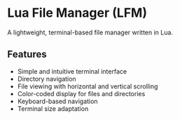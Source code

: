 # Lua File Manager (LFM)

A lightweight, terminal-based file manager written in Lua.

## Features

- Simple and intuitive terminal interface
- Directory navigation
- File viewing with horizontal and vertical scrolling
- Color-coded display for files and directories
- Keyboard-based navigation
- Terminal size adaptation

